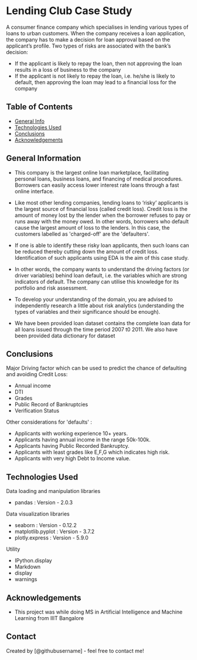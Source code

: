 # Lending Club Case Study
A consumer finance company which specialises in lending various types of loans to urban customers. When the company receives a loan application, the company has to make a decision for loan approval based on the applicant’s profile. Two types of risks are associated with the bank’s decision:

- If the applicant is likely to repay the loan, then not approving the loan results in a loss of business to the company
- If the applicant is not likely to repay the loan, i.e. he/she is likely to default, then approving the loan may lead to a financial loss for the company


## Table of Contents
* [General Info](#general-information)
* [Technologies Used](#technologies-used)
* [Conclusions](#conclusions)
* [Acknowledgements](#acknowledgements)

<!-- You can include any other section that is pertinent to your problem -->

## General Information
- This company is the largest online loan marketplace, facilitating personal loans, business loans, and financing of medical procedures. Borrowers can easily access lower interest rate loans through a fast online interface. 

- Like most other lending companies, lending loans to ‘risky’ applicants is the largest source of financial loss (called credit loss). Credit loss is the amount of money lost by the lender when the borrower refuses to pay or runs away with the money owed. In other words, borrowers who default cause the largest amount of loss to the lenders. In this case, the customers labelled as 'charged-off' are the 'defaulters'. 

- If one is able to identify these risky loan applicants, then such loans can be reduced thereby cutting down the amount of credit loss. Identification of such applicants using EDA is the aim of this case study.

- In other words, the company wants to understand the driving factors (or driver variables) behind loan default, i.e. the variables which are strong indicators of default.  The company can utilise this knowledge for its portfolio and risk assessment. 

- To develop your understanding of the domain, you are advised to independently research a little about risk analytics (understanding the types of variables and their significance should be enough).

 
- We have been provided loan dataset contains the complete loan data for all loans issued through the time period 2007 t0 2011. We also have been provided data dictionary for dataset

<!-- You don't have to answer all the questions - just the ones relevant to your project. -->

## Conclusions
Major Driving factor which can be used to predict the chance of defaulting and avoiding Credit Loss:

- Annual income
- DTI
- Grades
- Public Record of Bankruptcies
- Verification Status


Other considerations for 'defaults' :

- Applicants with working experience 10+ years.
- Applicants having annual income in the range 50k-100k.
- Applicants having Public Recorded Bankruptcy.
- Applicants with least grades like E,F,G which indicates high risk.
- Applicants with very high Debt to Income value.

<!-- You don't have to answer all the questions - just the ones relevant to your project. -->


## Technologies Used
Data loading and manipulation libraries
- pandas : Version - 2.0.3

Data visualization libraries
- seaborn : Version - 0.12.2
- matplotlib.pyplot : Version - 3.7.2
- plotly.express : Version - 5.9.0

Utility
- IPython.display
 - Markdown
 - display
- warnings


<!-- As the libraries versions keep on changing, it is recommended to mention the version of library used in this project -->

## Acknowledgements
- This project was while doing MS in Artificial Intelligence and Machine Learning from IIIT Bangalore


## Contact
Created by [@githubusername] - feel free to contact me!


<!-- Optional -->
<!-- ## License -->
<!-- This project is open source and available under the [... License](). -->

<!-- You don't have to include all sections - just the one's relevant to your project -->